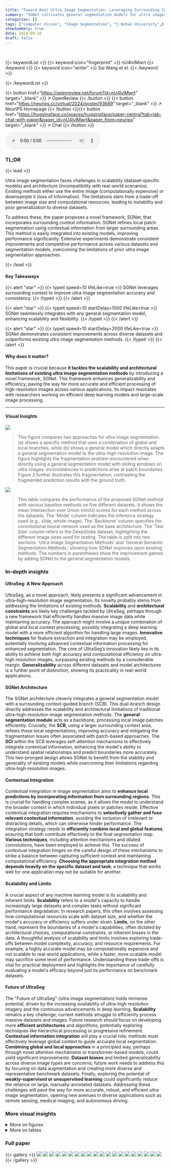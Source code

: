 ```yaml
---
title: "Toward Real Ultra Image Segmentation: Leveraging Surrounding Context to Cultivate General Segmentation Model"
summary: "SGNet cultivates general segmentation models for ultra images by integrating surrounding context, achieving significant performance improvements across various datasets."
categories: []
tags: ["Computer Vision", "Image Segmentation", "🏢 Wuhan University",]
showSummary: true
date: 2024-09-26
draft: false
---
```


<br>

{{< keywordList >}}
{{< keyword icon="fingerprint" >}} nU4lvlMwrt {{< /keyword >}}
{{< keyword icon="writer" >}} Sai Wang et el. {{< /keyword >}}
 
{{< /keywordList >}}

{{< button href="https://openreview.net/forum?id=nU4lvlMwrt" target="_blank" >}}
↗ OpenReview
{{< /button >}}
{{< button href="https://neurips.cc/virtual/2024/poster/93689" target="_blank" >}}
↗ NeurIPS Homepage
{{< /button >}}{{< button href="https://huggingface.co/spaces/huggingface/paper-central?tab=tab-chat-with-paper&paper_id=nU4lvlMwrt&paper_from=neurips" target="_blank" >}}
↗ Chat
{{< /button >}}



<audio controls>
    <source src="https://ai-paper-reviewer.com/nU4lvlMwrt/podcast.wav" type="audio/wav">
    Your browser does not support the audio element.
</audio>


### TL;DR


{{< lead >}}

Ultra image segmentation faces challenges in scalability (dataset-specific models) and architecture (incompatibility with real-world scenarios). Existing methods either use the entire image (computationally expensive) or downsample it (loss of information).  The limitations stem from a trade-off between image size and computational resources, leading to instability and poor generalization to diverse datasets. 

To address these, the paper proposes a novel framework, SGNet, that incorporates surrounding context information. SGNet refines local patch segmentation using contextual information from larger surrounding areas.  This method is easily integrated into existing models, improving performance significantly.  Extensive experiments demonstrate consistent improvements and competitive performance across various datasets and segmentation models, overcoming the limitations of prior ultra image segmentation approaches.

{{< /lead >}}


#### Key Takeaways

{{< alert "star" >}}
{{< typeit speed=10 lifeLike=true >}} SGNet leverages surrounding context to improve ultra image segmentation accuracy and consistency. {{< /typeit >}}
{{< /alert >}}

{{< alert "star" >}}
{{< typeit speed=10 startDelay=1000 lifeLike=true >}} SGNet seamlessly integrates with any general segmentation model, enhancing scalability and flexibility. {{< /typeit >}}
{{< /alert >}}

{{< alert "star" >}}
{{< typeit speed=10 startDelay=2000 lifeLike=true >}} SGNet demonstrates consistent improvements across diverse datasets and outperforms existing ultra image segmentation methods. {{< /typeit >}}
{{< /alert >}}

#### Why does it matter?
This paper is crucial because **it tackles the scalability and architectural limitations of existing ultra image segmentation methods** by introducing a novel framework, SGNet.  This framework enhances generalizability and efficiency, paving the way for more accurate and efficient processing of high-resolution images across various applications. Its impact resonates with researchers working on efficient deep learning models and large-scale image processing.

------
#### Visual Insights



![](https://ai-paper-reviewer.com/nU4lvlMwrt/figures_1_1.jpg)

> This figure compares two approaches for ultra image segmentation.  (a) shows a specific method that uses a combination of global and local branches, while (b) shows a general model which directly adapts a general segmentation model to the ultra-high-resolution image. The figure highlights the fragmentation problem encountered when directly using a general segmentation model with sliding windows on ultra images: inconsistencies in predictions arise at patch boundaries. Figure 2 further illustrates this fragmentation, contrasting the fragmented prediction results with the ground truth.





![](https://ai-paper-reviewer.com/nU4lvlMwrt/tables_5_1.jpg)

> This table compares the performance of the proposed SGNet method with various baseline methods on five different datasets.  It shows the mean Intersection over Union (mIoU) scores for each method across the datasets. The 'Mode' column indicates the inference strategy used (e.g., slide, whole image). The 'Backbone' column specifies the convolutional neural network used as the base architecture.  The 'Test Size' column refers to the DeepGlobe dataset, highlighting the different image sizes used for testing. The table is split into two sections: 'Ultra Image Segmentation Methods' and 'General Semantic Segmentation Methods,' showing how SGNet improves upon existing methods.  The numbers in parentheses show the improvement gained by adding SGNet to the general segmentation models. 





### In-depth insights


#### UltraSeg: A New Approach
UltraSeg, as a novel approach, likely presents a significant advancement in ultra-high-resolution image segmentation.  Its novelty probably stems from addressing the limitations of existing methods.  **Scalability** and **architectural constraints** are likely key challenges tackled by UltraSeg, perhaps through a new framework that efficiently handles massive image data while maintaining accuracy. The approach might involve a unique combination of global and local context processing, possibly integrating a deep learning model with a more efficient algorithm for handling large images.  **Innovative techniques** for feature extraction and integration may be employed, potentially involving advanced contextual information processing for enhanced segmentation.  The core of UltraSeg’s innovation likely lies in its ability to achieve both high accuracy and computational efficiency on ultra-high resolution images, surpassing existing methods by a considerable margin.  **Generalizability** across different datasets and model architectures is a further point of distinction, showing its practicality in real-world applications.

#### SGNet Architecture
The SGNet architecture cleverly integrates a general segmentation model with a surrounding context-guided branch (SCB). This dual-branch design directly addresses the scalability and architectural limitations of traditional ultra-high-resolution image segmentation methods.  The **general segmentation module** acts as a backbone, processing local image patches efficiently.  Crucially, the **SCB**, using a larger surrounding context area, refines these local segmentations, improving accuracy and mitigating the fragmentation issues often associated with patch-based approaches. The **SCI** within the SCB leverages self-attention mechanisms to effectively integrate contextual information, enhancing the model's ability to understand spatial relationships and predict boundaries more accurately. This two-pronged design allows SGNet to benefit from the stability and generality of existing models while overcoming their limitations regarding ultra-high-resolution images.

#### Contextual Integration
Contextual integration in image segmentation aims to **enhance local predictions by incorporating information from surrounding regions**.  This is crucial for handling complex scenes, as it allows the model to understand the broader context in which individual pixels or patches reside. Effective contextual integration requires mechanisms to **selectively gather and fuse relevant contextual information**, avoiding the inclusion of irrelevant or distracting details, which can otherwise hinder performance.  The integration strategy needs to **efficiently combine local and global features**, ensuring that both contribute effectively to the final segmentation map.  **Various techniques**, including attention mechanisms and dilated convolutions, have been employed to achieve this.  The success of contextual integration hinges on the careful design of these mechanisms to strike a balance between capturing sufficient context and maintaining computational efficiency.  **Choosing the appropriate integration method depends heavily on the specific dataset and task**; a technique that works well for one application may not be suitable for another.

#### Scalability and Limits
A crucial aspect of any machine learning model is its scalability and inherent limits.  **Scalability** refers to a model's capacity to handle increasingly large datasets and complex tasks without significant performance degradation.  In research papers, this often involves assessing how computational resources scale with dataset size, and whether the model's accuracy or efficiency suffers under strain.  **Limits**, on the other hand, represent the boundaries of a model's capabilities, often dictated by architectural choices, computational constraints, or inherent biases in the data.  A thoughtful analysis of scalability and limits involves exploring trade-offs between model complexity, accuracy, and resource requirements.  For example, a highly accurate model may be computationally expensive and not scalable to real-world applications, while a faster, more scalable model may sacrifice some level of performance. Understanding these trade-offs is vital for practical deployment and highlights the importance of carefully evaluating a model's efficacy beyond just its performance on benchmark datasets.

#### Future of UltraSeg
The "Future of UltraSeg" (ultra image segmentation) holds immense potential, driven by the increasing availability of ultra-high resolution imagery and the continuous advancements in deep learning.  **Scalability** remains a key challenge; current methods struggle to efficiently process massive datasets and images.  Future research should focus on developing more **efficient architectures** and algorithms, potentially exploring techniques like hierarchical processing or progressive refinement.  **Contextual information integration** will play a crucial role; methods must effectively leverage global context to guide accurate local segmentation.  **Combining global and local approaches** in a principled way, perhaps through novel attention mechanisms or transformer-based models, could yield significant improvements.  **Dataset biases** and limited generalizability across diverse image types are concerns; future work needs to address this by focusing on data augmentation and creating more diverse and representative benchmark datasets.  Finally, exploring the potential of **weakly-supervised or unsupervised learning** could significantly reduce the reliance on large, manually-annotated datasets.  Addressing these challenges will pave the way for more accurate, robust, and efficient ultra image segmentation, opening new avenues in diverse applications such as remote sensing, medical imaging, and autonomous driving.


### More visual insights

<details>
<summary>More on figures
</summary>


![](https://ai-paper-reviewer.com/nU4lvlMwrt/figures_3_1.jpg)

> This figure illustrates the architecture of the proposed SGNet framework for ultra image segmentation. It shows how a local patch and its surrounding context are processed by two separate branches: a general segmentation module and a surrounding context-guided branch.  The output feature maps from both branches are then concatenated and fed into segmentation heads to generate the final prediction.  The surrounding context-guided branch incorporates a surrounding context integration module to leverage information from the broader area around the local patch. The framework also uses loss functions to improve boundary consistency between predictions of adjacent patches and the overall segmentation accuracy.


![](https://ai-paper-reviewer.com/nU4lvlMwrt/figures_6_1.jpg)

> This figure compares the qualitative segmentation results of different methods on two datasets: DeepGlobe and Inria Aerial.  The top row shows results for DeepGlobe images (2448x2448 resolution), while the bottom row presents results for Inria Aerial images (5000x5000 resolution). Each row displays the original image, the ground truth segmentation, and the results obtained using FCtL, ISDNet, and the proposed SGNet method.  The visual comparison highlights the differences in accuracy and boundary delineation between the various methods.


![](https://ai-paper-reviewer.com/nU4lvlMwrt/figures_7_1.jpg)

> This figure compares the performance of adding the Surrounding Context-guided Branch (SCB) to different general segmentation models in the Cityscapes dataset. The images show the ground truth, results from HRNet and DeepLabV3Plus alone, and results from the same models with SCB added.  The addition of SCB improves segmentation accuracy for all models, demonstrating its effectiveness in enhancing overall segmentation performance.


![](https://ai-paper-reviewer.com/nU4lvlMwrt/figures_13_1.jpg)

> This figure compares five different architectures for ultra image segmentation: (a) Whole Inference, (b) Slide Inference, (c) Global & Local, (d) Shallow & Deep, and (e) Ours (SGNet).  Whole inference uses a resized image as input to a general segmentation model, losing detail. Slide inference processes the image in overlapping patches, which can lead to inconsistencies at patch boundaries. Global & Local and Shallow & Deep approaches use both global and local information but may have limitations in scalability or computational cost. The authors' proposed architecture (SGNet) is designed to leverage surrounding context for enhanced accuracy and scalability.


![](https://ai-paper-reviewer.com/nU4lvlMwrt/figures_15_1.jpg)

> This figure compares the performance of SGNet and DeepLabV3Plus on the CelebAMask-HQ dataset.  To simulate ultra-high resolution images, the images were upscaled from 1024 pixels to 2448 pixels. A sliding window approach with a window size of 512 pixels and no overlap was used for inference. The figure shows that SGNet produces more accurate and detailed segmentations compared to DeepLabV3Plus.


![](https://ai-paper-reviewer.com/nU4lvlMwrt/figures_16_1.jpg)

> This figure shows a qualitative comparison of the proposed SGNet method against other state-of-the-art ultra image segmentation methods (FCtL and ISDNet) on the DeepGlobe and Inria Aerial datasets.  The top row displays results for a DeepGlobe image (2448x2448 resolution), while the bottom row shows results for an Inria Aerial image (5000x5000 resolution).  Each row presents the original image, ground truth segmentation, and segmentation results for FCtL, ISDNet, and the proposed SGNet. The visual comparison highlights the improved accuracy and boundary consistency achieved by SGNet.


![](https://ai-paper-reviewer.com/nU4lvlMwrt/figures_16_2.jpg)

> This figure compares the results of adding the Surrounding Context-guided Branch (SCB) to two different general segmentation models (DeepLab and HRNet) on the Cityscapes dataset. It visually demonstrates the improvement in segmentation accuracy achieved by incorporating the SCB, showcasing its effectiveness in refining the predictions of these models.


![](https://ai-paper-reviewer.com/nU4lvlMwrt/figures_16_3.jpg)

> This figure shows a comparison of the Gleason dataset segmentation results using HRNet and DeepLabV3Plus models, both with and without the addition of the Surrounding Context-guided Branch (SCB). The top row displays the original image, the HRNet model prediction, and the DeepLabV3Plus model prediction. The bottom row shows the ground truth, the HRNet model with SCB, and the DeepLabV3Plus model with SCB. This visualization demonstrates the improvement in segmentation accuracy provided by incorporating SCB into the base models.


</details>




<details>
<summary>More on tables
</summary>


![](https://ai-paper-reviewer.com/nU4lvlMwrt/tables_6_1.jpg)
> This table compares the performance of the proposed SGNet method with various baseline methods (both general semantic segmentation and ultra image segmentation methods) across five different datasets (DeepGlobe, Aerial Inria, Gleason, Cityscapes, and Five-Billion-Pixels).  The table shows the mean Intersection over Union (mIoU) scores achieved by each method, categorized by inference mode (slide, whole, or a combination) and backbone architecture used. The 'Test size' column specifies the input image size used for the DeepGlobe dataset.

![](https://ai-paper-reviewer.com/nU4lvlMwrt/tables_6_2.jpg)
> This table presents the ablation study of the surrounding context integration module (SCI) within the SGNet architecture. It shows the impact of different components of SCI on the model’s performance, measured by mean Intersection over Union (mIoU). The components evaluated include: Naive Self-Attention (SA), Window-based Multi-Head Self-Attention (W-MSA), Convolution, and Global Average Pooling (GAP).  The results demonstrate how each component contributes to the overall performance, highlighting the effectiveness of the W-MSA and GAP in integrating contextual information for improved segmentation.

![](https://ai-paper-reviewer.com/nU4lvlMwrt/tables_7_1.jpg)
> This table presents the results of an ablation study comparing different feature fusion schemes (Early Fusion, Late Fusion, ADD, and CONCAT) used in the SGNet architecture.  The mIoU (mean Intersection over Union) metric is used to evaluate the performance of each scheme, indicating the effectiveness of each approach in combining local and surrounding contextual information for improved segmentation accuracy.

![](https://ai-paper-reviewer.com/nU4lvlMwrt/tables_7_2.jpg)
> This table compares the performance of the proposed SGNet method with various baseline methods (both general semantic segmentation and ultra image segmentation methods) across five different datasets.  The results are presented in terms of mean Intersection over Union (mIoU) scores and show the consistent improvement achieved by integrating SGNet into different general segmentation models. The table also indicates the inference mode (Whole, Slide or a combination) and backbone architecture used by each method. The DeepGlobe dataset's test image size is specifically noted.

![](https://ai-paper-reviewer.com/nU4lvlMwrt/tables_8_1.jpg)
> This table compares the performance of various ultra image segmentation methods and general semantic segmentation methods on five datasets (DeepGlobe, Aerial Inria, Gleason, Cityscapes, and Five-Billion-Pixels).  It shows the mean Intersection over Union (mIoU) scores achieved by each method, along with inference mode (slide or whole image), backbone network used, and test image size for the DeepGlobe dataset.  The table highlights the performance gains achieved by integrating the proposed SGNet framework with different general segmentation models, demonstrating its effectiveness across various datasets and model architectures.

![](https://ai-paper-reviewer.com/nU4lvlMwrt/tables_8_2.jpg)
> This table compares the performance of the proposed SGNet method with several baselines on five different datasets.  It shows the mean Intersection over Union (mIoU) scores achieved by each method, broken down by dataset and inference mode (Whole, Slide, or a combination). The 'Mode' column indicates whether the entire image or individual patches were used for inference. The 'Backbone' column indicates the backbone network used for each method. The table also shows the improvements provided by adding SGNet to general semantic segmentation models. This table highlights the consistent improvement achieved by the proposed model across different datasets and baselines.

![](https://ai-paper-reviewer.com/nU4lvlMwrt/tables_14_1.jpg)
> This table compares the performance of the proposed SGNet method with several baseline methods (both general semantic segmentation and ultra image segmentation methods) across five different datasets (DeepGlobe, Aerial Inria, 5000x5000, Gleason, Cityscapes).  It shows the mean Intersection over Union (mIoU) scores for each method on each dataset, indicating the accuracy of segmentation.  The 'Mode' column specifies whether the method uses a sliding window or whole image inference approach, while 'Test size' refers to the resolution of images used for testing in the DeepGlobe dataset.  The table highlights the consistent improvement achieved by SGNet across various baseline methods and datasets.

</details>




### Full paper

{{< gallery >}}
<img src="https://ai-paper-reviewer.com/nU4lvlMwrt/1.png" class="grid-w50 md:grid-w33 xl:grid-w25" />
<img src="https://ai-paper-reviewer.com/nU4lvlMwrt/2.png" class="grid-w50 md:grid-w33 xl:grid-w25" />
<img src="https://ai-paper-reviewer.com/nU4lvlMwrt/3.png" class="grid-w50 md:grid-w33 xl:grid-w25" />
<img src="https://ai-paper-reviewer.com/nU4lvlMwrt/4.png" class="grid-w50 md:grid-w33 xl:grid-w25" />
<img src="https://ai-paper-reviewer.com/nU4lvlMwrt/5.png" class="grid-w50 md:grid-w33 xl:grid-w25" />
<img src="https://ai-paper-reviewer.com/nU4lvlMwrt/6.png" class="grid-w50 md:grid-w33 xl:grid-w25" />
<img src="https://ai-paper-reviewer.com/nU4lvlMwrt/7.png" class="grid-w50 md:grid-w33 xl:grid-w25" />
<img src="https://ai-paper-reviewer.com/nU4lvlMwrt/8.png" class="grid-w50 md:grid-w33 xl:grid-w25" />
<img src="https://ai-paper-reviewer.com/nU4lvlMwrt/9.png" class="grid-w50 md:grid-w33 xl:grid-w25" />
<img src="https://ai-paper-reviewer.com/nU4lvlMwrt/10.png" class="grid-w50 md:grid-w33 xl:grid-w25" />
<img src="https://ai-paper-reviewer.com/nU4lvlMwrt/11.png" class="grid-w50 md:grid-w33 xl:grid-w25" />
<img src="https://ai-paper-reviewer.com/nU4lvlMwrt/12.png" class="grid-w50 md:grid-w33 xl:grid-w25" />
<img src="https://ai-paper-reviewer.com/nU4lvlMwrt/13.png" class="grid-w50 md:grid-w33 xl:grid-w25" />
<img src="https://ai-paper-reviewer.com/nU4lvlMwrt/14.png" class="grid-w50 md:grid-w33 xl:grid-w25" />
<img src="https://ai-paper-reviewer.com/nU4lvlMwrt/15.png" class="grid-w50 md:grid-w33 xl:grid-w25" />
<img src="https://ai-paper-reviewer.com/nU4lvlMwrt/16.png" class="grid-w50 md:grid-w33 xl:grid-w25" />
<img src="https://ai-paper-reviewer.com/nU4lvlMwrt/17.png" class="grid-w50 md:grid-w33 xl:grid-w25" />
<img src="https://ai-paper-reviewer.com/nU4lvlMwrt/18.png" class="grid-w50 md:grid-w33 xl:grid-w25" />
<img src="https://ai-paper-reviewer.com/nU4lvlMwrt/19.png" class="grid-w50 md:grid-w33 xl:grid-w25" />
<img src="https://ai-paper-reviewer.com/nU4lvlMwrt/20.png" class="grid-w50 md:grid-w33 xl:grid-w25" />
{{< /gallery >}}